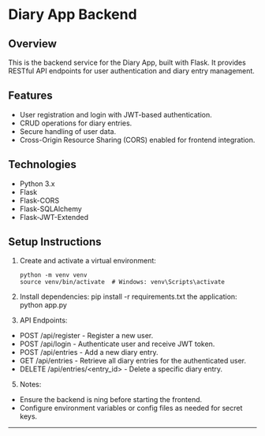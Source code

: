 # Diary App Backend

## Overview

This is the backend service for the Diary App, built with Flask. It provides RESTful API endpoints for user authentication and diary entry management.

## Features

- User registration and login with JWT-based authentication.
- CRUD operations for diary entries.
- Secure handling of user data.
- Cross-Origin Resource Sharing (CORS) enabled for frontend integration.

## Technologies

- Python 3.x
- Flask
- Flask-CORS
- Flask-SQLAlchemy
- Flask-JWT-Extended

## Setup Instructions

1. Create and activate a virtual environment:

   ```
   python -m venv venv
   source venv/bin/activate  # Windows: venv\Scripts\activate
   
2. Install dependencies:
pip install -r requirements.txt the application:
python app.py

3. API Endpoints:

- POST /api/register - Register a new user.
- POST /api/login - Authenticate user and receive JWT token.
- POST /api/entries - Add a new diary entry.
- GET /api/entries - Retrieve all diary entries for the authenticated user.
- DELETE /api/entries/<entry_id> - Delete a specific diary entry.

5. Notes:

- Ensure the backend is ning before starting the frontend.
- Configure environment variables or config files as needed for secret keys.



---
